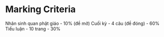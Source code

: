 # Marking Criteria

Nhân sinh quan phật giáo - 10% (đề mở)
Cuối kỳ - 4 câu (đề đóng) - 60%
Tiểu luận - 10 trang - 30%

